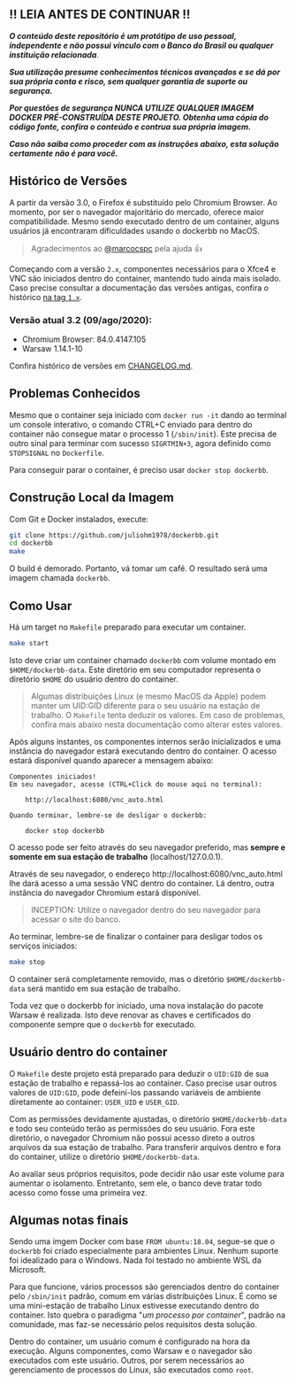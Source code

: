## ‼ LEIA ANTES DE CONTINUAR ‼

***O conteúdo deste repositório é um protótipo de uso pessoal, independente e não possui vínculo com o Banco do Brasil ou qualquer instituição relacionada***.

***Sua utilização presume conhecimentos técnicos avançados e se dá por sua própria conta e risco, sem qualquer garantia de suporte ou segurança.***

***Por questões de segurança NUNCA UTILIZE QUALQUER IMAGEM DOCKER PRÉ-CONSTRUÍDA DESTE PROJETO. Obtenha uma cópia do código fonte, confira o conteúdo e contrua sua própria imagem.***

***Caso não saiba como proceder com as instruções abaixo, esta solução certamente não é para você.***

## Histórico de Versões

A partir da versão 3.0, o Firefox é substituído pelo Chromium Browser. Ao momento, por ser o navegador majoritário do mercado, oferece maior compatibilidade. Mesmo sendo executado dentro de um container, alguns usuários já encontraram dificuldades usando o dockerbb no MacOS.

> Agradecimentos ao [@marcocspc](https://github.com/marcocspc) pela ajuda 👍

Começando com a versão `2.x`, componentes necessários para o Xfce4 e VNC são iniciados dentro do container, mantendo tudo ainda mais isolado. Caso precise consultar a documentação das versões antigas, confira o histórico [na tag `1.x`](https://github.com/juliohm1978/dockerbb/tree/v1.0).

### Versão atual 3.2 (09/ago/2020):

* Chromium Browser: 84.0.4147.105
* Warsaw 1.14.1-10

Confira histórico de versões em [CHANGELOG.md](CHANGELOG.md).

## Problemas Conhecidos

Mesmo que o container seja iniciado com `docker run -it` dando ao terminal um console interativo, o comando CTRL+C enviado para dentro do container não consegue matar o processo 1 (`/sbin/init`). Este precisa de outro sinal para terminar com sucesso `SIGRTMIN+3`, agora definido como `STOPSIGNAL` no `Dockerfile`.

Para conseguir parar o container, é preciso usar `docker stop dockerbb`.

## Construção Local da Imagem

Com Git e Docker instalados, execute:

```bash
git clone https://github.com/juliohm1978/dockerbb.git
cd dockerbb
make
```

O build é demorado. Portanto, vá tomar um café. O resultado será uma imagem chamada `dockerbb`.

## Como Usar

Há um target no `Makefile` preparado para executar um container.

```bash
make start
```

Isto deve criar um container chamado `dockerbb` com volume montado em `$HOME/dockerbb-data`. Este diretório em seu computador representa o diretório `$HOME` do usuário dentro do container.

> Algumas distribuições Linux (e mesmo MacOS da Apple) podem manter um UID:GID diferente para o seu usuário na estação de trabalho. O `Makefile` tenta deduzir os valores. Em caso de problemas, confira mais abaixo nesta documentação como alterar estes valores.

Após alguns instantes, os componentes internos serão inicializados e uma instância do navegador estará executando dentro do container. O acesso estará disponível quando aparecer a mensagem abaixo:

```text
Componentes iniciados!
Em seu navegador, acesse (CTRL+Click do mouse aqui no terminal):

    http://localhost:6080/vnc_auto.html

Quando terminar, lembre-se de desligar o dockerbb:

    docker stop dockerbb
```

O acesso pode ser feito através do seu navegador preferido, mas **sempre e somente em sua estação de trabalho** (localhost/127.0.0.1).

Através de seu navegador, o endereço http://localhost:6080/vnc_auto.html lhe dará acesso a uma sessão VNC dentro do container. Lá dentro, outra instância do navegador Chromium estará disponível.

> INCEPTION: Utilize o navegador dentro do seu navegador para acessar o site do banco.

Ao terminar, lembre-se de finalizar o container para desligar todos os serviços iniciados:

```bash
make stop
```

O container será completamente removido, mas o diretório `$HOME/dockerbb-data` será mantido em sua estação de trabalho.

Toda vez que o dockerbb for iniciado, uma nova instalação do pacote Warsaw é realizada. Isto deve renovar as chaves e certificados do componente sempre que o `dockerbb` for executado.

## Usuário dentro do container

O `Makefile` deste projeto está preparado para deduzir o `UID:GID` de sua estação de trabalho e repassá-los ao container. Caso precise usar outros valores de `UID:GID`, pode defeiní-los passando variáveis de ambiente diretamente ao container: `USER_UID` e `USER_GID`.

Com as permissões devidamente ajustadas, o diretório `$HOME/dockerbb-data` e todo seu conteúdo terão as permissões do seu usuário. Fora este diretório, o navegador Chromium não possui acesso direto a outros arquivos da sua estação de trabalho. Para transferir arquivos dentro e fora do container, utilize o diretório `$HOME/dockerbb-data`.

Ao avaliar seus próprios requisitos, pode decidir não usar este volume para aumentar o isolamento. Entretanto, sem ele, o banco deve tratar todo acesso como fosse uma primeira vez.

## Algumas notas finais

Sendo uma imgem Docker com base `FROM ubuntu:18.04`, segue-se que o `dockerbb` foi criado especialmente para ambientes Linux. Nenhum suporte foi idealizado para o Windows. Nada foi testado no ambiente WSL da Microsoft.

Para que funcione, vários processos são gerenciados dentro do container pelo `/sbin/init` padrão, comum em várias distribuições Linux. É como se uma mini-estação de trabalho Linux estivesse executando dentro do container. Isto quebra o paradigma "*um processo por container*", padrão na comunidade, mas faz-se necessário pelos requisitos desta solução.

Dentro do container, um usuário comum é configurado na hora da execução. Alguns componentes, como Warsaw e o navegador são executados com este usuário. Outros, por serem necessários ao gerenciamento de processos do Linux, são executados como `root`.
